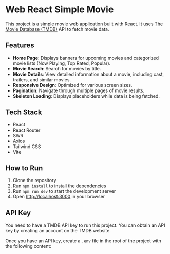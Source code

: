 # Web React Simple Movie

This project is a simple movie web application built with React. It uses [The Movie Database (TMDB)](https://www.themoviedb.org/) API to fetch movie data.

## Features

- **Home Page**: Displays banners for upcoming movies and categorized movie lists (Now Playing, Top Rated, Popular).
- **Movie Search**: Search for movies by title.
- **Movie Details**: View detailed information about a movie, including cast, trailers, and similar movies.
- **Responsive Design**: Optimized for various screen sizes.
- **Pagination**: Navigate through multiple pages of movie results.
- **Skeleton Loading**: Displays placeholders while data is being fetched.

## Tech Stack

- React
- React Router
- SWR
- Axios
- Tailwind CSS
- Vite

## How to Run

1. Clone the repository
2. Run `npm install` to install the dependencies
3. Run `npm run dev` to start the development server
4. Open [http://localhost:3000](http://localhost:3000) in your browser

## API Key

You need to have a TMDB API key to run this project. You can obtain an API key by creating an account on the TMDB website.

Once you have an API key, create a `.env` file in the root of the project with the following content:
